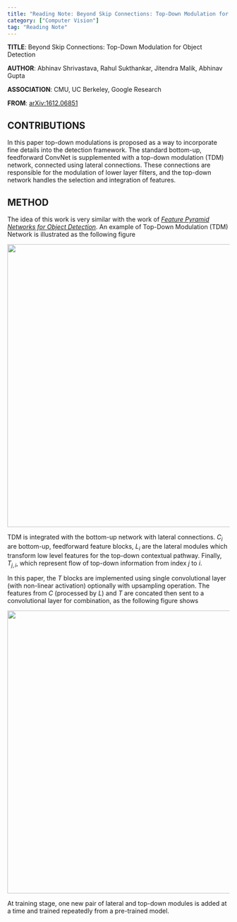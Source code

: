 ```yaml
---
title: "Reading Note: Beyond Skip Connections: Top-Down Modulation for Object Detection"
category: ["Computer Vision"]
tag: "Reading Note"
---
```


**TITLE**: Beyond Skip Connections: Top-Down Modulation for Object Detection

**AUTHOR**: Abhinav Shrivastava, Rahul Sukthankar, Jitendra Malik, Abhinav Gupta

**ASSOCIATION**: CMU, UC Berkeley, Google Research

**FROM**: [arXiv:1612.06851](https://arxiv.org/abs/1612.06851)

## CONTRIBUTIONS ##

In this paper top-down modulations is proposed as a way to incorporate fine details into the detection framework. The standard bottom-up, feedforward ConvNet is supplemented with a top-down modulation (TDM) network, connected using lateral connections. These connections are responsible for the modulation of lower layer filters, and the top-down network handles the selection and integration of features.

## METHOD ##

The idea of this work is very similar with the work of *[Feature Pyramid Networks for Object Detection](http://joshua881228.webfactional.com/blog_reading-note-feature-pyramid-networks-for-object-detection_181/)*. An example of Top-Down Modulation (TDM) Network is illustrated as the following figure

<img class="img-responsive center-block" src="https://raw.githubusercontent.com/joshua19881228/my_blogs/master/Computer_Vision/Reading_Note/figures/TDM_1.jpg" alt="" width="640"/>

TDM is integrated with the bottom-up network with lateral connections. $C_{i}$ are bottom-up, feedforward feature blocks, $L_{i}$ are the lateral modules which transform low level features for the top-down contextual pathway. Finally, $T_{j,i}$, which represent flow of top-down information from index $j$ to $i$. 

In this paper, the $T$ blocks are implemented using single convolutional layer (with non-linear activation) optionally with upsampling operation. The features from $C$ (processed by $L$) and $T$ are concated then sent to a convolutional layer for combination, as the following figure shows

<img class="img-responsive center-block" src="https://raw.githubusercontent.com/joshua19881228/my_blogs/master/Computer_Vision/Reading_Note/figures/TDM_2.jpg" alt="" width="640"/>

At training stage, one new pair of lateral and top-down modules is added at a time and trained repeatedly from a pre-trained model.